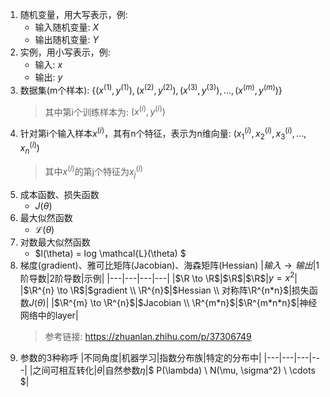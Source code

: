 1. 随机变量，用大写表示，例:
    - 输入随机变量: $X$
    - 输出随机变量: $Y$
2. 实例，用小写表示，例:
    - 输入: $x$
    - 输出: $y$
3. 数据集(m个样本): $\{(x^{(1)}, y^{(1)}), (x^{(2)}, y^{(2)}), (x^{(3)}, y^{(3)}),..., (x^{(m)}, y^{(m)})\}$
    > 其中第i个训练样本为: $(x^{(i)}, y^{(i)})$
4. 针对第i个输入样本$x^{(i)}$，其有n个特征，表示为n维向量: $(x^{(i)}_1, x^{(i)}_2, x^{(i)}_3, ..., x^{(i)}_n)$
    > 其中$x^{(i)}$的第j个特征为$x^{(i)}_j$
5. 成本函数、损失函数
    - $J(\theta)$
6. 最大似然函数
    - $\mathcal{L}(\theta)$
7. 对数最大似然函数
    - $l(\theta) = log \mathcal{L}(\theta) $
8. 梯度(gradient)、雅可比矩阵(Jacobian)、海森矩阵(Hessian)
    |$输入 \to 输出$|1阶导数|2阶导数|示例|
    |---|---|---|---|
    |$\R \to \R$|$\R$|$\R$|$y=x^2$|
    |$\R^{n} \to \R$|$gradient \\ \R^{n}$|$Hessian \\ 对称阵\R^{n*n}$|损失函数$J(\theta)$|
    |$\R^{m} \to \R^{n}$|$Jacobian \\ \R^{m*n}$|$\R^{m*n*n}$|神经网络中的layer|
    > 参考链接: https://zhuanlan.zhihu.com/p/37306749
9. 参数的3种称呼
    |不同角度|机器学习|指数分布族|特定的分布中|
    |---|---|---|---|
    |之间可相互转化|$\theta$|自然参数$\eta$|$ P(\lambda) \\ N(\mu, \sigma^2) \\ \cdots $|

